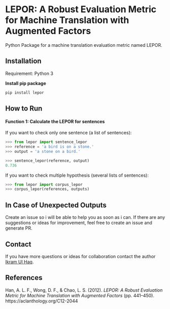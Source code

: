 # LEPOR: A Robust Evaluation Metric for Machine Translation with Augmented Factors
Python Package for a machine translation evaluation metric named LEPOR.

## Installation
Requirement: Python 3

**Install pip package**
```bash
pip install lepor
```
## How to Run
#### Function 1: Calculate the LEPOR for sentences
If you want to check only one sentence (a list of sentences):
```python
>>> from lepor import sentence_lepor
>>> reference = 'a bird is on a stone.'
>>> output = 'a stone on a bird.'

>>> sentence_lepor(reference, output)
0.736
```
If you want to check multiple hypothesis (several lists of sentences):
```python
>>> from lepor import corpus_lepor
>>> corpus_lepor(references, outputs)
```
## In Case of Unexpected Outputs
Create an issue so i will be able to help you as soon as i can. If there are any suggestions or ideas for improvement, feel free to create an issue and generate PR.

## Contact
If you have more questions or ideas for collaboration contact the author [Ikram Ul Haq](mailto:ulhaqi12@gmail.com).

## References
<div class="csl-entry">Han, A. L. F., Wong, D. F., &#38; Chao, L. S. (2012). <i>LEPOR: A Robust Evaluation Metric for Machine Translation with Augmented Factors</i> (pp. 441–450). https://aclanthology.org/C12-2044</div>

